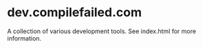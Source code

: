 # dev.compilefailed.com
A collection of various development tools. See index.html for more information.